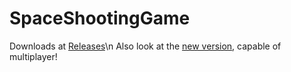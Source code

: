 # SpaceShootingGame

Downloads at [Releases](https://github.com/ArcheCraft/SpaceShootingGame/releases)\n
Also look at the [new version](https://github.com/ArcheCraft/SpaceShootingGameMultiplayer), capable of multiplayer!
